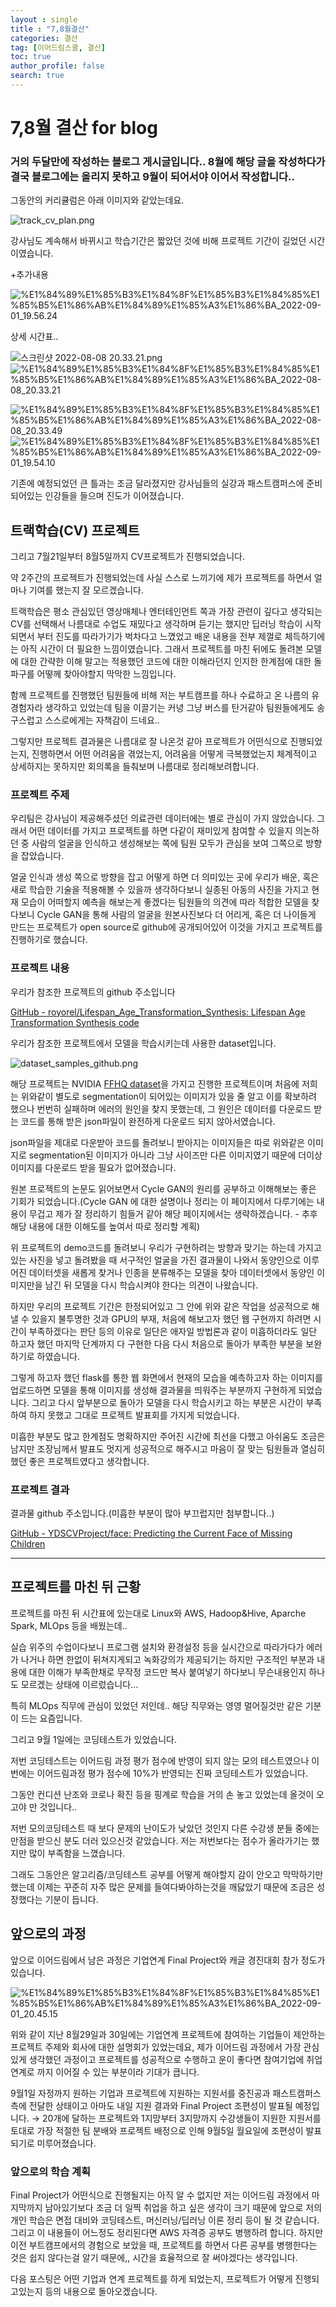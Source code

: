 ```yaml
---
layout : single
title : "7,8월결산"
categories: 결산
tag: [이어드림스쿨, 결산]
toc: true
author_profile: false
search: true
---
```


# 7,8월 결산 for blog

### 거의 두달만에 작성하는 블로그 게시글입니다.. 8월에 해당 글을 작성하다가 결국 블로그에는 올리지 못하고 9월이 되어서야 이어서 작성합니다..

그동안의 커리큘럼은 아래 이미지와 같았는데요.

<img src="../../images/2022-09-04-7,8월결산/track_cv_plan.png" alt="track_cv_plan.png" style="zoom:100%;" />

강사님도 계속해서 바뀌시고 학습기간은 짧았던 것에 비해 프로젝트 기간이 길었던 시간이였습니다.

 +추가내용

<img src="../../images/2022-09-04-7,8월결산/%E1%84%89%E1%85%B3%E1%84%8F%E1%85%B3%E1%84%85%E1%85%B5%E1%86%AB%E1%84%89%E1%85%A3%E1%86%BA_2022-09-01_19.56.24" alt="%E1%84%89%E1%85%B3%E1%84%8F%E1%85%B3%E1%84%85%E1%85%B5%E1%86%AB%E1%84%89%E1%85%A3%E1%86%BA_2022-09-01_19.56.24" style="zoom:100%;" />

상세 시간표..

![스크린샷 2022-08-08 20.33.21.png](7,8%E1%84%8B%E1%85%AF%E1%86%AF%20%E1%84%80%E1%85%A7%E1%86%AF%E1%84%89%E1%85%A1%E1%86%AB%20for%20blog%203d91e82b8dbb40288faa52962072961a/%25E1%2584%2589%25E1%2585%25B3%25E1%2584%258F%25E1%2585%25B3%25E1%2584%2585%25E1%2585%25B5%25E1%2586%25AB%25E1%2584%2589%25E1%2585%25A3%25E1%2586%25BA_2022-08-08_20.33.21.png)
<img src="../../images/2022-09-04-7,8월결산/%E1%84%89%E1%85%B3%E1%84%8F%E1%85%B3%E1%84%85%E1%85%B5%E1%86%AB%E1%84%89%E1%85%A3%E1%86%BA_2022-08-08_20.33.21" alt="%E1%84%89%E1%85%B3%E1%84%8F%E1%85%B3%E1%84%85%E1%85%B5%E1%86%AB%E1%84%89%E1%85%A3%E1%86%BA_2022-08-08_20.33.21" style="zoom:100%;" />

<img src="../../images/2022-09-04-7,8월결산/%E1%84%89%E1%85%B3%E1%84%8F%E1%85%B3%E1%84%85%E1%85%B5%E1%86%AB%E1%84%89%E1%85%A3%E1%86%BA_2022-08-08_20.33.49" alt="%E1%84%89%E1%85%B3%E1%84%8F%E1%85%B3%E1%84%85%E1%85%B5%E1%86%AB%E1%84%89%E1%85%A3%E1%86%BA_2022-08-08_20.33.49" style="zoom:100%;" />

<img src="../../images/2022-09-04-7,8월결산/%E1%84%89%E1%85%B3%E1%84%8F%E1%85%B3%E1%84%85%E1%85%B5%E1%86%AB%E1%84%89%E1%85%A3%E1%86%BA_2022-09-01_19.54.10" alt="%E1%84%89%E1%85%B3%E1%84%8F%E1%85%B3%E1%84%85%E1%85%B5%E1%86%AB%E1%84%89%E1%85%A3%E1%86%BA_2022-09-01_19.54.10" style="zoom:100%;" />

기존에 예정되었던 큰 틀과는 조금 달라졌지만 강사님들의 실강과 패스트캠퍼스에 준비되어있는 인강들을 들으며 진도가 이어졌습니다.

## 트랙학습(CV) 프로젝트

그리고 7월21일부터 8월5일까지 CV프로젝트가 진행되었습니다.

약 2주간의 프로젝트가 진행되었는데 사실 스스로 느끼기에 제가 프로젝트를 하면서 얼마나 기여를 했는지 잘 모르겠습니다.

트랙학습은 평소 관심있던 영상매체나 엔터테인먼트 쪽과 가장 관련이 깊다고 생각되는 CV를 선택해서 나름대로 수업도 재밌다고 생각하며 듣기는 했지만 딥러닝 학습이 시작되면서 부터 진도를 따라가기가 벅차다고 느꼈었고 배운 내용을 전부 제껄로 체득하기에는 아직 시간이 더 필요한 느낌이였습니다.  그래서 프로젝트를 마친 뒤에도 돌려본 모델에 대한 간략한 이해 말고는 적용했던 코드에 대한 이해라던지 인지한 한계점에 대한 돌파구를 어떻께 찾아야할지 막막한 느낌입니다.

함께 프로젝트를 진행했던 팀원들에 비해 저는 부트캠프를 하나 수료하고 온 나름의 유경험자라 생각하고 있었는데 팀을 이끌기는 커녕 그냥 버스를 탄거같아 팀원들에게도 송구스럽고 스스로에게는 자책감이 드네요..

그렇지만 프로젝트 결과물은 나름대로 잘 나온것 같아 프로젝트가 어떤식으로 진행되었는지, 진행하면서 어떤 어려움을 겪었는지, 어려움을 어떻게 극복했었는지 체계적이고 상세하지는 못하지만 회의록을 들춰보며 나름대로 정리해보려합니다.

### 프로젝트 주제

우리팀은 강사님이 제공해주셨던 의료관련 데이터에는 별로 관심이 가지 않았습니다. 그래서 어떤 데이터를 가지고 프로젝트를 하면 다같이 재미있게 참여할 수 있을지 의논하던 중 사람의 얼굴을 인식하고 생성해보는 쪽에 팀원 모두가 관심을 보여 그쪽으로 방향을 잡았습니다.

얼굴 인식과 생성 쪽으로 방향을 잡고 어떻게 하면 더 의미있는 곳에 우리가 배운, 혹은 새로 학습한 기술을 적용해볼 수 있을까 생각하다보니 실종된 아동의 사진을 가지고 현재 모습이 어떠할지 예측을 해보는게 좋겠다는 팀원들의 의견에 따라 적합한 모델을 찾다보니 Cycle GAN을 통해 사람의 얼굴을 원본사진보다 더 어리게, 혹은 더 나이들게 만드는 프로젝트가 open source로 github에 공개되어있어 이것을 가지고 프로젝트를 진행하기로 했습니다.

### 프로젝트 내용

우리가 참조한 프로젝트의 github 주소입니다

[GitHub - royorel/Lifespan_Age_Transformation_Synthesis: Lifespan Age Transformation Synthesis code](https://github.com/royorel/Lifespan_Age_Transformation_Synthesis)

우리가 참조한 프로젝트에서 모델을 학습시키는데 사용한 dataset입니다.

[](https://github.com/royorel/FFHQ-Aging-Dataset)


<img src="../../images/2022-09-04-7,8월결산/dataset_samples_github.png" alt="dataset_samples_github.png" style="zoom:100%;" />

해당 프로젝트는 NVIDIA [FFHQ dataset](https://github.com/NVlabs/ffhq-dataset)을 가지고 진행한 프로젝트이며 처음에 저희는 위와같이 별도로 segmentation이 되어있는 이미지가 있을 줄 알고 이를 확보하려 했으나 번번히 실패하며 에러의 원인을 찾지 못했는데, 그 원인은 데이터를 다운로드 받는 코드를 통해 받은 json파일이 완전하게 다운로드 되지 않아서였습니다.

json파일을 제대로 다운받아 코드를 돌려보니 받아지는 이미지들은 따로 위와같은 이미지로 segmentation된 이미지가 아니라 그냥 사이즈만 다른 이미지였기 때문에 더이상 이미지를 다운로드 받을 필요가 없어졌습니다.

원본 프로젝트의 논문도 읽어보면서 Cycle GAN의 원리를 공부하고 이해해보는 좋은 기회가 되었습니다.(Cycle GAN 에 대한 설명이나 정리는 이 페이지에서 다루기에는 내용이 무겁고 제가 잘 정리하기 힘들거 같아 해당 페이지에서는 생략하겠습니다. - 추후 해당 내용에 대한 이해도를 높여서 따로 정리할 계획)

위 프로젝트의 demo코드를 돌려보니 우리가 구현하려는 방향과 맞기는 하는데 가지고 있는 사진을 넣고 돌려봤을 때 서구적인 얼굴을 가진 결과물이 나와서 동양인으로 이루어진 데이터셋을 새롭게 찾거나 인종을 분류해주는 모델을 찾아 데이터셋에서 동양인 이미지만을 남긴 뒤 모델을 다시 학습시켜야 한다는 의견이 나왔습니다.

하지만 우리의 프로젝트 기간은 한정되어있고 그 안에 위와 같은 작업을 성공적으로 해낼 수 있을지 불투명한 것과 GPU의 부재, 처음에 해보고자 했던 웹 구현까지 하려면 시간이 부족하겠다는 판단 등의 이유로 일단은 애자일 방법론과 같이 미흡하더라도 일단 하고자 했던 마지막 단계까지 다 구현한 다음 다시 처음으로 돌아가 부족한 부분을 보완하기로 하였습니다.

그렇게 하고자 했던 flask를 통한 웹 화면에서 현재의 모습을 예측하고자 하는 이미지를 업로드하면 모델을 통해 이미지를 생성해 결과물을 띄워주는 부분까지 구현하게 되었습니다. 그리고 다시 앞부분으로 돌아가 모델을 다시 학습시키고 하는 부분은 시간이 부족하여 하지 못했고 그대로 프로젝트 발표회를 가지게 되었습니다.

미흡한 부분도 많고 한계점도 명확하지만 주어진 시간에 최선을 다했고 아쉬움도 조금은 남지만 조장님께서 발표도 멋지게 성공적으로 해주시고 마음이 잘 맞는 팀원들과 열심히 했던 좋은 프로젝트였다고 생각합니다.

### 프로젝트 결과

결과물 github 주소입니다.(미흡한 부분이 많아 부끄럽지만 첨부합니다..)

[GitHub - YDSCVProject/face: Predicting the Current Face of Missing Children](https://github.com/YDSCVProject/face)

---

## 프로젝트를 마친 뒤 근황

프로젝트를 마친 뒤 시간표에 있는대로 Linux와 AWS, Hadoop&Hive, Aparche Spark, MLOps 등을 배웠는데..

실습 위주의 수업이다보니 프로그램 설치와 환경설정 등을 실시간으로 따라가다가 에러가 나거나 하면 한없이 뒤쳐지게되고 녹화강의가 제공되기는 하지만 구조적인 부분과 내용에 대한 이해가 부족한채로 무작정 코드만 복사 붙여넣기 하다보니 무슨내용인지 하나도 모르겠는 상태에 이르렀습니다…

특히 MLOps 직무에 관심이 있었던 저인데.. 해당 직무와는 영영 멀어질것만 같은 기분이 드는 요즘입니다.

그리고 9월 1일에는 코딩테스트가 있었습니다.

저번 코딩테스트는 이어드림 과정 평가 점수에 반영이 되지 않는 모의 테스트였으나 이번에는 이어드림과정 평가 점수에 10%가 반영되는 진짜 코딩테스트가 있었습니다.

그동안 컨디션 난조와 코로나 확진 등을 핑계로 학습을 거의 손 놓고 있었는데 올것이 오고야 만 것입니다..

저번 모의코딩테스트 때 보다 문제의 난이도가 낮았던 것인지 다른 수강생 분들 중에는 만점을 받으신 분도 더러 있으신것 같았습니다. 저는 저번보다는 점수가 올라가기는 했지만 많이 부족함을 느꼈습니다.

그래도 그동안은 알고리즘/코딩테스트 공부를 어떻게 해야할지 감이 안오고 막막하기만 했는데 이제는 꾸준히 자주 많은 문제를 들여다봐야하는것을 깨닳았기 때문에 조금은 성장했다는 기분이 듭니다.

## 앞으로의 과정

앞으로 이어드림에서 남은 과정은 기업연계 Final Project와 캐글 경진대회 참가 정도가 있습니다.

<img src="../../images/2022-09-04-7,8월결산/%E1%84%89%E1%85%B3%E1%84%8F%E1%85%B3%E1%84%85%E1%85%B5%E1%86%AB%E1%84%89%E1%85%A3%E1%86%BA_2022-09-01_20.45.15" alt="%E1%84%89%E1%85%B3%E1%84%8F%E1%85%B3%E1%84%85%E1%85%B5%E1%86%AB%E1%84%89%E1%85%A3%E1%86%BA_2022-09-01_20.45.15" style="zoom:100%;" />

위와 같이 지난 8월29일과 30일에는 기업연계 프로젝트에 참여하는 기업들이 제안하는 프로젝트 주제와 회사에 대한 설명회가 있었는데요, 제가 이어드림 과정에서 가장 관심있게 생각했던 과정이고 프로젝트를 성공적으로 수행하고 운이 좋다면 참여기업에 취업연계로 까지 이어질 수 있는 부분이라 기대가 큽니다. 

9월1일 자정까지 원하는 기업과 프로젝트에 지원하는 지원서를 중진공과 패스트캠퍼스 측에 전달한 상태이고 아마도 내일 지원 결과와 Final Project 조편성이 발표될 예정입니다. → 20개에 달하는 프로젝트와 1지망부터 3지망까지 수강생들이 지원한 지원서를 토대로 가장 적절한 팀 분배와 프로젝트 배정으로 인해 9월5일 월요일에 조편성이 발표되기로 미루어졌습니다.

### 앞으로의 학습 계획

Final Project가 어떤식으로 진행될지는 아직 알 수 없지만 저는 이어드림 과정에서 마지막까지 남아있기보다 조금 더 일찍 취업을 하고 싶은 생각이 크기 때문에 앞으로 저의 개인 학습은 면접 대비와 코딩테스트, 머신러닝/딥러닝 이론 정리 등이 될 것 같습니다. 그리고 이 내용들이 어느정도 정리된다면 AWS 자격증 공부도 병행하려 합니다. 하지만 이전 부트캠프에서의 경험으로 보았을 때, 프로젝트를 하면서 다른 공부를 병행한다는 것은 쉽지 않다는걸 알기 때문에,, 시간을 효율적으로 잘 써야겠다는 생각입니다.

다음 포스팅은 어떤 기업과 연계 프로젝트를 하게 되었는지, 프로젝트가 어떻게 진행되고있는지 등의 내용으로 돌아오겠습니다.